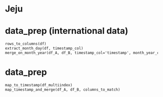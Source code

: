 # Jeju

# data_prep (international data)  
```markdown
rows_to_columns(df)
extract_month_day(df, timestamp_col)
merge_on_month_year(df_A, df_B, timestamp_col='timestamp', month_year_col='기간')
```

# data_prep
```markdown
map_to_timestamp(df_multiindex)
map_timestamp_and_merge(df_A, df_B, columns_to_match)
```
